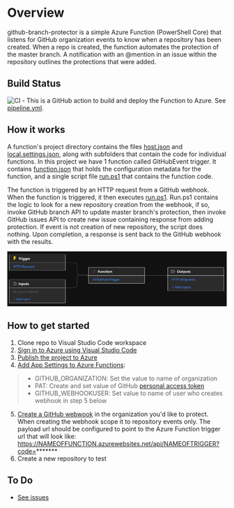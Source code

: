 # Overview

github-branch-protector is a simple Azure Function (PowerShell Core) that listens for GitHub organization events to know when a repository has been created. When a repo is created, the function automates the protection of the master branch. A notification with an @mention in an issue within the repository outlines the protections that were added.

## Build Status
![CI](https://github.com/MarcusFelling/github-branch-protector/workflows/github-branch-protector/badge.svg) - This is a GitHub action to build and deploy the Function to Azure. See [pipeline.yml](https://github.com/MarcusFelling/github-branch-protector/blob/master/.github/workflows/pipeline.yml).

## How it works
A function's project directory contains the files [host.json](https://docs.microsoft.com/en-us/azure/azure-functions/functions-host-json) and [local.settings.json](https://docs.microsoft.com/en-us/azure/azure-functions/functions-run-local?tabs=windows%2Ccsharp%2Cbash#local-settings-file), along with subfolders that contain the code for individual functions. In this project we have 1 function called GitHubEvent trigger. It contains [function.json](https://github.com/MarcusFelling/github-branch-protector/blob/master/GitHubEventTrigger/function.json) that holds the configuration metadata for the function, and a single script file [run.ps1](https://github.com/MarcusFelling/github-branch-protector/blob/master/GitHubEventTrigger/run.ps1) that contains the function code.

The function is triggered by an HTTP request from a GitHub webhook. When the function is triggered, it then executes [run.ps1](https://github.com/MarcusFelling/github-branch-protector/blob/master/GitHubEventTrigger/run.ps1). Run.ps1 contains the logic to look for a new repository creation from the webhook, if so, invoke GitHub branch API to update master branch's protection, then invoke GitHub issues API to create new issue containing response from adding protection. If event is not creation of new repository, the script does nothing.  Upon completion, a response is sent back to the GitHub webhook with the results.

![AzureFunctionDiagram.PNG](/docs/images/AzureFunctionDiagram.PNG)

## How to get started
1. Clone repo to Visual Studio Code workspace 
2. [Sign in to Azure using Visual Studio Code](https://docs.microsoft.com/en-us/azure/azure-functions/functions-create-first-function-vs-code?pivots=programming-language-powershell#sign-in-to-azure)
3. [Publish the project to Azure](https://docs.microsoft.com/en-us/azure/azure-functions/functions-create-first-function-vs-code?pivots=programming-language-powershell#publish-the-project-to-azure)
4. [Add App Settings to Azure Functions](https://docs.microsoft.com/en-us/azure/azure-functions/functions-how-to-use-azure-function-app-settings): 
>- GITHUB_ORGANIZATION: Set the value to name of organization
>- PAT: Create and set value of GitHub [personal access token](https://help.github.com/en/github/authenticating-to-github/creating-a-personal-access-token-for-the-command-line)
>- GITHUB_WEBHOOKUSER: Set value to name of user who creates webhook in step 5 below
5. [Create a GitHub webwook](https://developer.github.com/webhooks/creating/) in the organization you'd like to protect. When creating the webhook scope it to repository events only. The payload url should be configured to point to the Azure Function trigger url that will look like: https://NAMEOFFUNCTION.azurewebsites.net/api/NAMEOFTRIGGER?code=*******
6. Create a new repository to test

## To Do
- [See issues](https://github.com/MarcusFelling/github-branch-protector/issues/)


